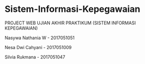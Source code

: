 # Sistem-Informasi-Kepegawaian

PROJECT WEB UJIAN AKHIR PRAKTIKUM
 (SISTEM INFORMASI KEPEGAWAIAN)

Nasywa Nathania W - 2017051051

Nesa Dwi Cahyani  - 2017051009

Silvia Rukmana    - 2017051047


